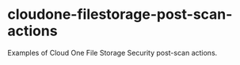 # cloudone-filestorage-post-scan-actions

Examples of Cloud One File Storage Security post-scan actions.
